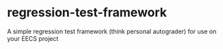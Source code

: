 regression-test-framework
=========================

A simple regression test framework (think personal autograder) for use on your EECS project
